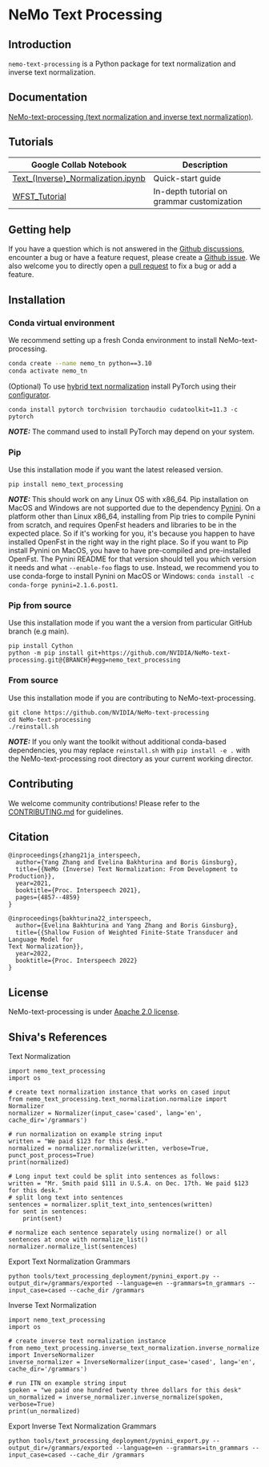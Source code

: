 **NeMo Text Processing**
==========================

Introduction
------------

`nemo-text-processing` is a Python package for text normalization and inverse text normalization.

Documentation
-------------

[NeMo-text-processing (text normalization and inverse text normalization)](https://docs.nvidia.com/deeplearning/nemo/user-guide/docs/en/main/nlp/text_normalization/intro.html).

Tutorials
-----------------

| Google Collab Notebook      | Description |
| ----------- | ----------- |
| [Text_(Inverse)_Normalization.ipynb](https://github.com/NVIDIA/NeMo-text-processing/blob/main/tutorials/Text_(Inverse)_Normalization.ipynb)     | Quick-start guide       |
| [WFST_Tutorial](https://github.com/NVIDIA/NeMo-text-processing/blob/main/tutorials/WFST_Tutorial.ipynb)   | In-depth tutorial on grammar customization        |


Getting help
--------------
If you have a question which is not answered in the [Github discussions](https://github.com/NVIDIA/NeMo-text-processing/discussions), encounter a bug or have a feature request, please create a [Github issue](https://github.com/NVIDIA/NeMo-text-processing/issues). We also welcome you to directly open a [pull request](https://github.com/NVIDIA/NeMo-text-processing/pulls) to fix a bug or add a feature.


Installation
------------

### Conda virtual environment

We recommend setting up a fresh Conda environment to install NeMo-text-processing.

```bash
conda create --name nemo_tn python==3.10
conda activate nemo_tn
```

(Optional) To use [hybrid text normalization](nemo_text_processing/hybrid/README.md) install PyTorch using their [configurator](https://pytorch.org/get-started/locally/). 

```
conda install pytorch torchvision torchaudio cudatoolkit=11.3 -c pytorch
```
**_NOTE:_** The command used to install PyTorch may depend on your system.


###  Pip

Use this installation mode if you want the latest released version.
```
pip install nemo_text_processing
```

**_NOTE:_** This should work on any Linux OS with x86_64. Pip installation on MacOS and Windows are not supported due to the dependency [Pynini](https://www.openfst.org/twiki/bin/view/GRM/Pynini). On a platform other than Linux x86_64, installing from Pip tries to compile Pynini from scratch, and requires OpenFst headers and libraries to be in the expected place. So if it's working for you, it's because you happen to have installed OpenFst in the right way in the right place. So if you want to Pip install Pynini on MacOS, you have to have pre-compiled and pre-installed OpenFst. The Pynini README for that version should tell you which version it needs and what `--enable-foo` flags to use.
Instead, we recommend you to use conda-forge to install Pynini on MacOS or Windows:
`conda install -c conda-forge pynini=2.1.6.post1`.


###  Pip from source

Use this installation mode if you want the a version from particular GitHub branch (e.g main).

```
pip install Cython
python -m pip install git+https://github.com/NVIDIA/NeMo-text-processing.git@{BRANCH}#egg=nemo_text_processing
```


### From source

Use this installation mode if you are contributing to NeMo-text-processing.

```
git clone https://github.com/NVIDIA/NeMo-text-processing
cd NeMo-text-processing
./reinstall.sh
```

**_NOTE:_** If you only want the toolkit without additional conda-based dependencies, you may replace ``reinstall.sh`` with ``pip install -e .`` with the NeMo-text-processing root directory as your current working director.


Contributing
------------
We welcome community contributions! Please refer to the [CONTRIBUTING.md](CONTRIBUTING.md) for guidelines.



Citation
--------

```
@inproceedings{zhang21ja_interspeech,
  author={Yang Zhang and Evelina Bakhturina and Boris Ginsburg},
  title={{NeMo (Inverse) Text Normalization: From Development to Production}},
  year=2021,
  booktitle={Proc. Interspeech 2021},
  pages={4857--4859}
}

@inproceedings{bakhturina22_interspeech,
  author={Evelina Bakhturina and Yang Zhang and Boris Ginsburg},
  title={{Shallow Fusion of Weighted Finite-State Transducer and Language Model for
Text Normalization}},
  year=2022,
  booktitle={Proc. Interspeech 2022}
}
```

License
-------
NeMo-text-processing is under [Apache 2.0 license](LICENSE).


Shiva's References
------------------

Text Normalization
```
import nemo_text_processing
import os

# create text normalization instance that works on cased input
from nemo_text_processing.text_normalization.normalize import Normalizer
normalizer = Normalizer(input_case='cased', lang='en', cache_dir='/grammars')

# run normalization on example string input
written = "We paid $123 for this desk."
normalized = normalizer.normalize(written, verbose=True, punct_post_process=True)
print(normalized)

# Long input text could be split into sentences as follows:
written = "Mr. Smith paid $111 in U.S.A. on Dec. 17th. We paid $123 for this desk."
# split long text into sentences
sentences = normalizer.split_text_into_sentences(written)
for sent in sentences:
    print(sent)

# normalize each sentence separately using normalize() or all sentences at once with normalize_list()
normalizer.normalize_list(sentences)
```

Export Text Normalization Grammars
```
python tools/text_processing_deployment/pynini_export.py --output_dir=/grammars/exported --language=en --grammars=tn_grammars --input_case=cased --cache_dir /grammars
```

Inverse Text Normalization
```
import nemo_text_processing
import os

# create inverse text normalization instance
from nemo_text_processing.inverse_text_normalization.inverse_normalize import InverseNormalizer
inverse_normalizer = InverseNormalizer(input_case='cased', lang='en', cache_dir='/grammars')

# run ITN on example string input
spoken = "we paid one hundred twenty three dollars for this desk"
un_normalized = inverse_normalizer.inverse_normalize(spoken, verbose=True)
print(un_normalized)
```

Export Inverse Text Normalization Grammars
```
python tools/text_processing_deployment/pynini_export.py --output_dir=/grammars/exported --language=en --grammars=itn_grammars --input_case=cased --cache_dir /grammars
```